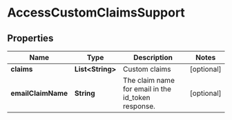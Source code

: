

# AccessCustomClaimsSupport


## Properties

| Name | Type | Description | Notes |
|------------ | ------------- | ------------- | -------------|
|**claims** | **List&lt;String&gt;** | Custom claims |  [optional] |
|**emailClaimName** | **String** | The claim name for email in the id_token response. |  [optional] |



